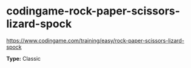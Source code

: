 # codingame-rock-paper-scissors-lizard-spock

https://www.codingame.com/training/easy/rock-paper-scissors-lizard-spock

**Type:** Classic
